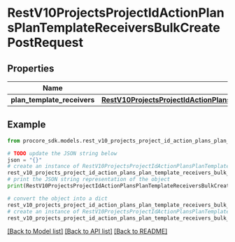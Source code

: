 # RestV10ProjectsProjectIdActionPlansPlanTemplateReceiversBulkCreatePostRequest


## Properties

Name | Type | Description | Notes
------------ | ------------- | ------------- | -------------
**plan_template_receivers** | [**RestV10ProjectsProjectIdActionPlansPlanTemplateReceiversBulkCreatePostRequestPlanTemplateReceivers**](RestV10ProjectsProjectIdActionPlansPlanTemplateReceiversBulkCreatePostRequestPlanTemplateReceivers.md) |  | 

## Example

```python
from procore_sdk.models.rest_v10_projects_project_id_action_plans_plan_template_receivers_bulk_create_post_request import RestV10ProjectsProjectIdActionPlansPlanTemplateReceiversBulkCreatePostRequest

# TODO update the JSON string below
json = "{}"
# create an instance of RestV10ProjectsProjectIdActionPlansPlanTemplateReceiversBulkCreatePostRequest from a JSON string
rest_v10_projects_project_id_action_plans_plan_template_receivers_bulk_create_post_request_instance = RestV10ProjectsProjectIdActionPlansPlanTemplateReceiversBulkCreatePostRequest.from_json(json)
# print the JSON string representation of the object
print(RestV10ProjectsProjectIdActionPlansPlanTemplateReceiversBulkCreatePostRequest.to_json())

# convert the object into a dict
rest_v10_projects_project_id_action_plans_plan_template_receivers_bulk_create_post_request_dict = rest_v10_projects_project_id_action_plans_plan_template_receivers_bulk_create_post_request_instance.to_dict()
# create an instance of RestV10ProjectsProjectIdActionPlansPlanTemplateReceiversBulkCreatePostRequest from a dict
rest_v10_projects_project_id_action_plans_plan_template_receivers_bulk_create_post_request_from_dict = RestV10ProjectsProjectIdActionPlansPlanTemplateReceiversBulkCreatePostRequest.from_dict(rest_v10_projects_project_id_action_plans_plan_template_receivers_bulk_create_post_request_dict)
```
[[Back to Model list]](../README.md#documentation-for-models) [[Back to API list]](../README.md#documentation-for-api-endpoints) [[Back to README]](../README.md)


